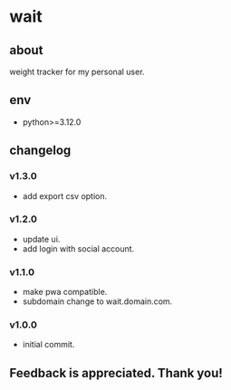 # wait

## about

weight tracker for my personal user.

## env

- python>=3.12.0

## changelog

### v1.3.0

- add export csv option.

### v1.2.0

- update ui.
- add login with social account.

### v1.1.0

- make pwa compatible.
- subdomain change to wait.domain.com.

### v1.0.0

- initial commit.

## Feedback is appreciated. Thank you!